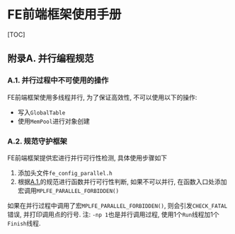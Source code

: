 # FE前端框架使用手册
[TOC]

## 附录A. 并行编程规范
### A.1. 并行过程中不可使用的操作
FE前端框架使用多线程并行, 为了保证高效性, 不可以使用以下的操作:
* 写入```GlobalTable```
* 使用```MemPool```进行对象创建

### A.2. 规范守护框架
FE前端框架提供宏进行并行可行性检测, 具体使用步骤如下
1. 添加头文件```fe_config_parallel.h```
2. 根据<a href="###A.1.">A.1.</a>的规范进行函数并行可行性判断, 如果不可以并行, 在函数入口处添加宏调用```MPLFE_PARALLEL_FORBIDDEN()```

如果在并行过程中调用了宏```MPLFE_PARALLEL_FORBIDDEN()```, 则会引发```CHECK_FATAL```错误, 并打印调用点的行号.
注: ```-np 1```也是并行调用过程, 使用1个```Run```线程加1个```Finish```线程.
